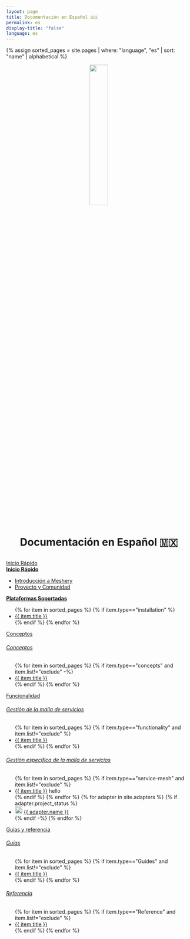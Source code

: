 ```yaml
---
layout: page
title: Documentación en Español 🇲🇽
permalink: es
display-title: "false"
language: es
---
```


{% assign sorted_pages = site.pages | where: "language", "es" | sort: "name" | alphabetical %}

<div style="display: block; text-align: center; margin-bottom: 30px;">
    <a href="https://layer5.io/meshery">
    <img style="width: calc(100% / 3.2); margin-bottom: 20px;"
         src="/assets/img/meshery/meshery-logo-light-text.svg" />
    </a>
    <p>
      <h1>Documentación en Español 🇲🇽</h1>
    </p>
</div>

<div class = "wrapper">

  <!-- Contribuir Inicio-->
  <!-- QUICK START -->

  <div>
    <a href="{{ site.baseurl }}/es/installation">
      <div class="overview">Inicio&nbsp;Rápido</div>
    </a>
    <b><a href="{{ site.baseurl }}/es/installation" class="text-black">Inicio Rápido</a></b>
    <ul>
      <li><a href="{{ site.baseurl }}/es/overview">Introducción a Meshery</a></li>
      <li><a href="{{ site.baseurl }}/es/project">Proyecto y Comunidad</a></li>
    </ul>
    <b><a href="{{ site.baseurl }}/es/installation/platforms" class="text-black">Plataformas Soportadas</a></b>
    <ul>
      {% for item in sorted_pages %}
        {% if item.type=="installation" %}
          <li><a href="{{ site.baseurl }}{{ item.url }}">{{ item.title }}</a></li>
        {% endif %}
      {% endfor %}
    </ul>
  </div>

  <!-- Conceptos -->
  <!-- Concepts -->
  <div>
    <a href="{{ site.baseurl }}/concepts">
        <div class="overview">Conceptos</div>
    </a>
    <h6><a href="{{ site.baseurl }}/concepts" class="text-black section-title">Conceptos</a></h6>
    <ul>
      {% for item in sorted_pages %}
        {% if item.type=="concepts" and item.list!="exclude" -%}
          <li><a href="{{ site.baseurl }}{{ item.url }}">{{ item.title }}</a></li>
        {% endif %}
      {% endfor %}
    </ul>
  </div>
</div>

<div class="wrapper" style="text-align: left;">
  
  <!-- Funcionalidad -->
  <!-- FUNCTIONALITY -->

  <div>
    <a href="{{ site.baseurl }}/es/functionality">
      <div class="overview">Funcionalidad</div>
    </a>
    <h6><a href="{{ site.baseurl }}/es/functionality" class="text-black section-title">Gestión de la malla de servicios</a></h6>
    <ul>
      {% for item in sorted_pages %}
        {% if item.type=="functionality" and item.list!="exclude" %}
          <li><a href="{{ site.baseurl }}{{ item.url }}">{{ item.title }}</a></li>
        {% endif %}
      {% endfor %}
    </ul>
    <h6><a href="{{ site.baseurl }}/service-meshes" class="text-black section-title">Gestión específica de la malla de servicios</a></h6>
    <ul>
      {% for item in sorted_pages %}
        {% if item.type=="service-mesh" and item.list!="exclude" %}
          <li><a href="{{ site.baseurl }}{{ item.url }}">{{ item.title }}</a> hello </li>
        {% endif %}
      {% endfor %}
      {% for adapter in site.adapters %}
        {% if adapter.project_status %}
          <li><img src="{{ adapter.image }}" style="width:20px" /> <a href="{{ site.baseurl }}{{ adapter.url }}">{{ adapter.name }}</a></li>
        {% endif -%}
      {% endfor %}
    </ul>
  </div>

  <!-- Guías -->
  <!-- GUIDES -->

  <div>
    <a href="{{ site.baseurl }}/guides">
        <div class="overview">Guías y referencia</div>
    </a>
    <h6><a href="{{ site.baseurl }}/guides" class="text-black section-title">Guías</a></h6>
    <ul>
      {% for item in sorted_pages %}
        {% if item.type=="Guides" and item.list!="exclude" %}
          <li><a href="{{ site.baseurl }}{{ item.url }}">{{ item.title }}</a></li>
        {% endif %}
      {% endfor %}
    </ul>
    <h6><a href="{{ site.baseurl }}/reference" class="text-black section-title">Referencia</a></h6>
    <ul>
      {% for item in sorted_pages %}
        {% if item.type=="Reference" and item.list!="exclude"  %}
          <li><a href="{{ site.baseurl }}{{ item.url }}">{{ item.title }}</a></li>
        {% endif %}
      {% endfor %}
    </ul>
  </div>

</div>
